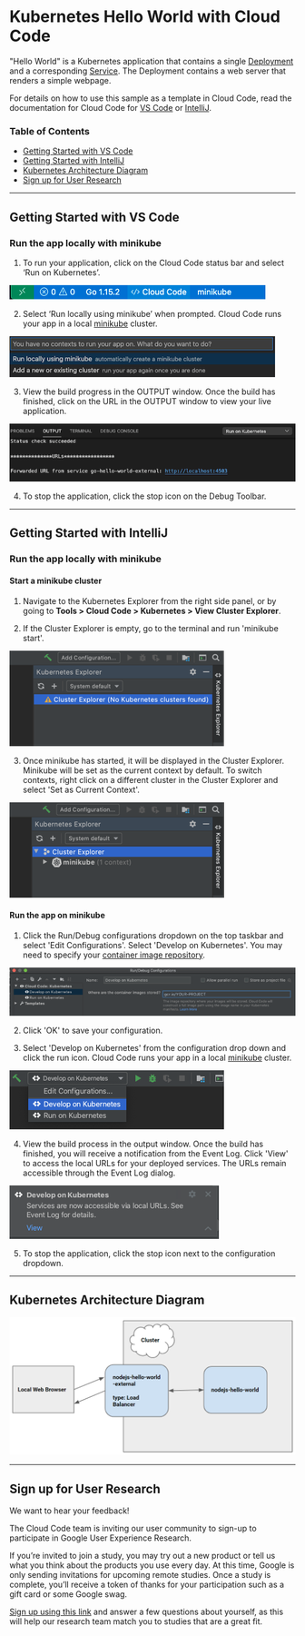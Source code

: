 # Kubernetes Hello World with Cloud Code

"Hello World" is a Kubernetes application that contains a single
[Deployment](https://kubernetes.io/docs/concepts/workloads/controllers/deployment/) and a corresponding
[Service](https://kubernetes.io/docs/concepts/services-networking/service/). The Deployment contains a web server that renders a simple webpage.

For details on how to use this sample as a template in Cloud Code, read the documentation for Cloud Code for [VS Code](https://cloud.google.com/code/docs/vscode/quickstart-local-dev?utm_source=ext&utm_medium=partner&utm_campaign=CDR_kri_gcp_cloudcodereadmes_012521&utm_content=-) or [IntelliJ](https://cloud.google.com/code/docs/intellij/quickstart-k8s?utm_source=ext&utm_medium=partner&utm_campaign=CDR_kri_gcp_cloudcodereadmes_012521&utm_content=-).

### Table of Contents
* [Getting Started with VS Code](#getting-started-with-vs-code)
* [Getting Started with IntelliJ](#getting-started-with-intellij)
* [Kubernetes Architecture Diagram](#kubernetes-diagram)
* [Sign up for User Research](#sign-up-for-user-research)

---
## Getting Started with VS Code

### Run the app locally with minikube

1. To run your application, click on the Cloud Code status bar and select ‘Run on Kubernetes’. 

![image](./img/status-bar.png) 

2. Select ‘Run locally using minikube’ when prompted. Cloud Code runs your app in a local [minikube](https://minikube.sigs.k8s.io/docs/start/) cluster.

![image](./img/create-k8s-cluster.png)

3. View the build progress in the OUTPUT window. Once the build has finished, click on the URL in the OUTPUT window to view your live application.

![image](./img/kubernetes-url.png)

4.  To stop the application, click the stop icon on the Debug Toolbar.

---
## Getting Started with IntelliJ

### Run the app locally with minikube

#### Start a minikube cluster
1. Navigate to the Kubernetes Explorer from the right side panel, or by going to **Tools > Cloud Code > Kubernetes > View Cluster Explorer**. 

2. If the Cluster Explorer is empty, go to the terminal and run 'minikube start'. 

![image](./img/k8s-explorer-empty.png)

3. Once minikube has started, it will be displayed in the Cluster Explorer. Minikube will be set as the current context by default. To switch contexts, right click on a different cluster in the Cluster Explorer and select 'Set as Current Context'.

![image](./img/k8s-explorer-full.png)


#### Run the app on minikube
1. Click the Run/Debug configurations dropdown on the top taskbar and select 'Edit Configurations'. Select 'Develop on Kubernetes'. You may need to specify your [container image repository](https://cloud.google.com/code/docs/intellij/configuring-container-image-settings?utm_source=ext&utm_medium=partner&utm_campaign=CDR_kri_gcp_cloudcodereadmes_012521&utm_content=-).

![image](./img/image-repo.png)

2. Click 'OK' to save your configuration. 

3. Select 'Develop on Kubernetes' from the configuration drop down and click the run icon. Cloud Code runs your app in a local [minikube](ttps://minikube.sigs.k8s.io/docs/start/) cluster.

![image](./img/deploy-config.png)

4. View the build process in the output window. Once the build has finished, you will receive a notification from the Event Log. Click 'View' to access the local URLs for your deployed services. The URLs remain accessible through the Event Log dialog.

![image](./img/deploy-success.png)

5.  To stop the application, click the stop icon next to the configuration dropdown.

---
## Kubernetes Architecture Diagram
![Architecture Diagram](./img/diagram.png)

---
## Sign up for User Research

We want to hear your feedback!

The Cloud Code team is inviting our user community to sign-up to participate in Google User Experience Research. 

If you’re invited to join a study, you may try out a new product or tell us what you think about the products you use every day. At this time, Google is only sending invitations for upcoming remote studies. Once a study is complete, you’ll receive a token of thanks for your participation such as a gift card or some Google swag. 

[Sign up using this link](https://google.qualtrics.com/jfe/form/SV_4Me7SiMewdvVYhL?reserved=1&utm_source=In-product&Q_Language=en&utm_medium=own_prd&utm_campaign=Q1&productTag=clou&campaignDate=January2021&referral_code=UXbT481079) and answer a few questions about yourself, as this will help our research team match you to studies that are a great fit.

